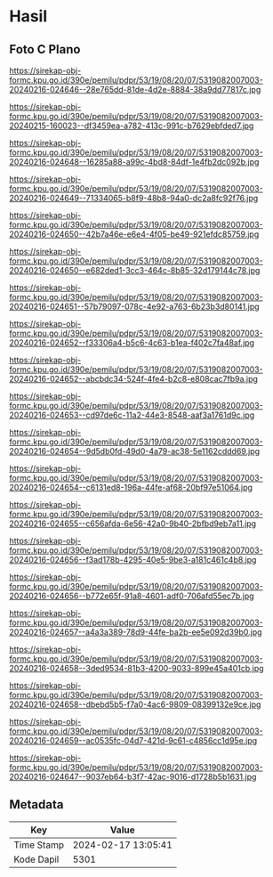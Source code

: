 # Hasil

## Foto C Plano

https://sirekap-obj-formc.kpu.go.id/390e/pemilu/pdpr/53/19/08/20/07/5319082007003-20240216-024646--28e765dd-81de-4d2e-8884-38a9dd77817c.jpg

https://sirekap-obj-formc.kpu.go.id/390e/pemilu/pdpr/53/19/08/20/07/5319082007003-20240215-160023--df3459ea-a782-413c-991c-b7629ebfded7.jpg

https://sirekap-obj-formc.kpu.go.id/390e/pemilu/pdpr/53/19/08/20/07/5319082007003-20240216-024648--16285a88-a99c-4bd8-84df-1e4fb2dc092b.jpg

https://sirekap-obj-formc.kpu.go.id/390e/pemilu/pdpr/53/19/08/20/07/5319082007003-20240216-024649--71334065-b8f9-48b8-94a0-dc2a8fc92f76.jpg

https://sirekap-obj-formc.kpu.go.id/390e/pemilu/pdpr/53/19/08/20/07/5319082007003-20240216-024650--42b7a46e-e6e4-4f05-be49-921efdc85759.jpg

https://sirekap-obj-formc.kpu.go.id/390e/pemilu/pdpr/53/19/08/20/07/5319082007003-20240216-024650--e682ded1-3cc3-464c-8b85-32d179144c78.jpg

https://sirekap-obj-formc.kpu.go.id/390e/pemilu/pdpr/53/19/08/20/07/5319082007003-20240216-024651--57b79097-078c-4e92-a763-6b23b3d80141.jpg

https://sirekap-obj-formc.kpu.go.id/390e/pemilu/pdpr/53/19/08/20/07/5319082007003-20240216-024652--f33306a4-b5c6-4c63-b1ea-f402c7fa48af.jpg

https://sirekap-obj-formc.kpu.go.id/390e/pemilu/pdpr/53/19/08/20/07/5319082007003-20240216-024652--abcbdc34-524f-4fe4-b2c8-e808cac7fb9a.jpg

https://sirekap-obj-formc.kpu.go.id/390e/pemilu/pdpr/53/19/08/20/07/5319082007003-20240216-024653--cd97de6c-11a2-44e3-8548-aaf3a1761d9c.jpg

https://sirekap-obj-formc.kpu.go.id/390e/pemilu/pdpr/53/19/08/20/07/5319082007003-20240216-024654--9d5db0fd-49d0-4a79-ac38-5e1162cddd69.jpg

https://sirekap-obj-formc.kpu.go.id/390e/pemilu/pdpr/53/19/08/20/07/5319082007003-20240216-024654--c6131ed8-196a-44fe-af68-20bf97e51064.jpg

https://sirekap-obj-formc.kpu.go.id/390e/pemilu/pdpr/53/19/08/20/07/5319082007003-20240216-024655--c656afda-6e56-42a0-9b40-2bfbd9eb7a11.jpg

https://sirekap-obj-formc.kpu.go.id/390e/pemilu/pdpr/53/19/08/20/07/5319082007003-20240216-024656--f3ad178b-4295-40e5-9be3-a181c461c4b8.jpg

https://sirekap-obj-formc.kpu.go.id/390e/pemilu/pdpr/53/19/08/20/07/5319082007003-20240216-024656--b772e65f-91a8-4601-adf0-706afd55ec7b.jpg

https://sirekap-obj-formc.kpu.go.id/390e/pemilu/pdpr/53/19/08/20/07/5319082007003-20240216-024657--a4a3a389-78d9-44fe-ba2b-ee5e092d39b0.jpg

https://sirekap-obj-formc.kpu.go.id/390e/pemilu/pdpr/53/19/08/20/07/5319082007003-20240216-024658--3ded9534-81b3-4200-9033-899e45a401cb.jpg

https://sirekap-obj-formc.kpu.go.id/390e/pemilu/pdpr/53/19/08/20/07/5319082007003-20240216-024658--dbebd5b5-f7a0-4ac6-9809-08399132e9ce.jpg

https://sirekap-obj-formc.kpu.go.id/390e/pemilu/pdpr/53/19/08/20/07/5319082007003-20240216-024659--ac0535fc-04d7-421d-9c61-c4856cc1d95e.jpg

https://sirekap-obj-formc.kpu.go.id/390e/pemilu/pdpr/53/19/08/20/07/5319082007003-20240216-024647--9037eb64-b3f7-42ac-9016-d1728b5b1631.jpg


## Metadata

| Key        | Value               |
| ---------- | ------------------- |
| Time Stamp | 2024-02-17 13:05:41 |
| Kode Dapil | 5301                |



